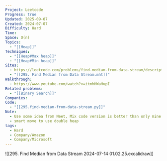 ```yaml
---
Project: Leetcode
Progress: true
Updated: 2025-09-07
Created: 2024-07-07
Difficulty: Hard
Time:
Space: O(n)
Topics:
  - "[[Heap]]"
Techniques:
  - "[[Heap#Max heap]]"
  - "[[Heap#Min heap]]"
Sites:
  - https://leetcode.com/problems/find-median-from-data-stream/description/
  - "[[295. Find Median from Data Stream.mht]]"
Walkthrough:
  - https://www.youtube.com/watch?v=itmhHWaHupI
Related problems:
  - "[[Binary Search]]"
Companies:
Code:
  - "[[295.find-median-from-data-stream.py]]"
Note:
  - Use some idea from Neet, Mix code version is better than only mine or only Neet.,
  - smart move to use double heap
tags:
  - Hard
  - Company/Amazon
  - Company/Microsoft
---
```


![[295. Find Median from Data Stream 2024-07-14 01.02.25.excalidraw]]